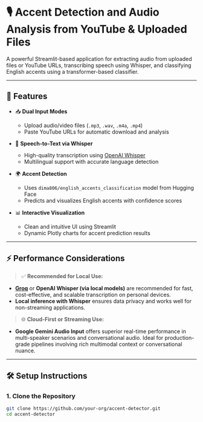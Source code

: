 # 🎙️ Accent Detection and Audio Analysis from YouTube & Uploaded Files

A powerful Streamlit-based application for extracting audio from uploaded files or YouTube URLs, transcribing speech using Whisper, and classifying English accents using a transformer-based classifier.

---

## 🚀 Features

- 📥 **Dual Input Modes**  
  - Upload audio/video files (`.mp3`, `.wav`, `.m4a`, `.mp4`)  
  - Paste YouTube URLs for automatic download and analysis

- 🧠 **Speech-to-Text via Whisper**  
  - High-quality transcription using [OpenAI Whisper](https://github.com/openai/whisper)  
  - Multilingual support with accurate language detection

- 🌍 **Accent Detection**  
  - Uses `dima806/english_accents_classification` model from Hugging Face  
  - Predicts and visualizes English accents with confidence scores

- 📊 **Interactive Visualization**  
  - Clean and intuitive UI using Streamlit  
  - Dynamic Plotly charts for accent prediction results

---

## ⚡ Performance Considerations

> ✅ **Recommended for Local Use:**  
- **[Groq](https://groq.com/)** or **OpenAI Whisper (via local models)** are recommended for fast, cost-effective, and scalable transcription on personal devices.  
- **Local inference with Whisper** ensures data privacy and works well for non-streaming applications.

> 🌐 **Cloud-First or Streaming Use:**  
- **Google Gemini Audio Input** offers superior real-time performance in multi-speaker scenarios and conversational audio. Ideal for production-grade pipelines involving rich multimodal context or conversational nuance.

---

## 🛠️ Setup Instructions

### 1. Clone the Repository

```bash
git clone https://github.com/your-org/accent-detector.git
cd accent-detector
